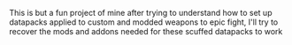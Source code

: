 This is but a fun project of mine after trying to understand how to set up datapacks applied to custom and modded weapons to epic fight, I'll try to recover the mods and addons needed for these scuffed datapacks to work
